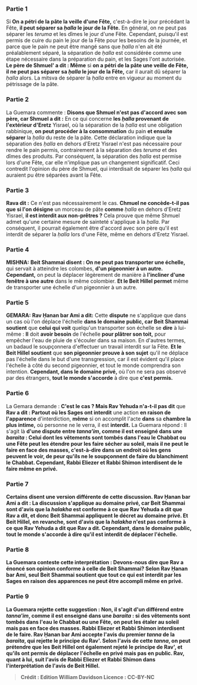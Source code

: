 
### Partie 1
Si <b>On a pétri de la pâte la veille d'une Fête,</b> c'est-à-dire le jour précédant la Fête, <b>il peut séparer sa <i>ḥalla</i> le jour de la Fête.</b> En général, on ne peut pas séparer les <i>teruma</i> et les dîmes le jour d'une Fête. Cependant, puisqu'il est permis de cuire du pain le jour de la Fête pour les besoins de la journée, et parce que le pain ne peut être mangé sans que <i>ḥalla</i> n'en ait été préalablement séparé, la séparation de <i>ḥalla</i> est considérée comme une étape nécessaire dans la préparation du pain, et les Sages l'ont autorisée. <b>Le père de Shmuel' a dit : Même</b> si <b>on a pétri de la pâte une veille de Fête, il ne peut pas séparer sa <i>ḥalla</i> le jour de la Fête,</b> car il aurait dû séparer la <i>ḥalla</i> alors. La mitsva de séparer la <i>ḥalla</i> entre en vigueur au moment du pétrissage de la pâte.

### Partie 2
La Guemara commente : <b>Disons que Shmuel n'est pas d'accord avec son père, car Shmuel a dit :</b> En ce qui concerne <b>les <i>ḥalla</i> provenant de l'extérieur d'Eretz</b> Yisrael, où la séparation de la <i>ḥalla</i> est une obligation rabbinique, <b>on peut procéder à la consommation</b> du pain <b>et ensuite séparer</b> la <i>ḥalla</i> du reste de la pâte. Cette déclaration indique que la séparation des <i>ḥalla</i> en dehors d'Eretz Yisrael n'est pas nécessaire pour rendre le pain permis, contrairement à la séparation des <i>teruma</i> et des dîmes des produits. Par conséquent, la séparation des <i>ḥalla</i> est permise lors d'une Fête, car elle n'implique pas un changement significatif. Ceci contredit l'opinion du père de Shmuel, qui interdisait de séparer les <i>ḥalla</i> qui auraient pu être séparées avant la Fête.

### Partie 3
<b>Rava dit :</b> Ce n'est pas nécessairement le cas. <b>Chmuel ne concède-t-il pas que si l'on désigne</b> un morceau de pâte <b>comme</b> <i>ḥalla</i> en dehors d'Eretz Yisrael, <b>il est interdit aux non-prêtres ?</b> Cela prouve que même Shmuel admet qu'une certaine mesure de sainteté s'applique à la <i>ḥalla</i>. Par conséquent, il pourrait également être d'accord avec son père qu'il est interdit de séparer la <i>ḥalla</i> lors d'une Fête, même en dehors d'Eretz Yisrael.

### Partie 4
<strong>MISHNA:</strong> <b>Beit Shammai disent : On ne peut pas transporter une échelle,</b> qui servait à atteindre les colombes, <b>d'un pigeonnier à un autre. Cependant,</b> on peut la déplacer légèrement de manière à <b>l'incliner d'une fenêtre à une autre</b> dans le même colombier. <b>Et le Beit Hillel permet</b> même de transporter une échelle d'un pigeonnier à un autre.

### Partie 5
<strong>GEMARA:</strong> <b>Rav Ḥanan bar Ami a dit:</b> Cette <b>dispute</b> ne s'applique que dans un cas où l'on déplace l'échelle <b>dans le domaine public, car Beit Shammai soutient</b> que <b>celui qui voit</b> quelqu'un transporter son échelle se <b>dire</b> à lui-même : <b>Il</b> doit <b>avoir besoin</b> de l'échelle <b>pour plâtrer son toit,</b> pour empêcher l'eau de pluie de s'écouler dans sa maison. En d'autres termes, un badaud le soupçonnera d'effectuer un travail interdit sur la Fête. <b>Et le Beit Hillel soutient</b> que <b>son pigeonnier prouve à son sujet</b> qu'il ne déplace pas l'échelle dans le but d'une transgression, car il est évident qu'il place l'échelle à côté du second pigeonnier, et tout le monde comprendra son intention. <b>Cependant, dans le domaine privé,</b> où l'on ne sera pas observé par des étrangers, <b>tout le monde s'accorde</b> à dire que <b>c'est permis.</b>

### Partie 6
La Gemara demande : <b>C'est le cas ? Mais Rav Yehuda n'a-t-il pas dit</b> que <b>Rav a dit : Partout où les Sages ont interdit</b> une action <b>en raison de l'apparence</b> d'interdiction, <b>même</b> si on accomplit l'acte <b>dans</b> sa <b>chambre la plus intime,</b> où personne ne le verra, il est <b>interdit.</b> La Guemara répond : Il s'agit là <b>d'une dispute entre <b><i>tanna'im</i>, comme il est enseigné</b> dans une <i>baraita</i> : Celui dont les vêtements sont tombés dans l'eau le Chabbat ou une Fête <b>peut les étendre</b> pour les faire sécher <b>au soleil, mais il ne peut</b> le faire <b>en face des masses,</b> c'est-à-dire dans un endroit où les gens peuvent le voir, de peur qu'ils ne le soupçonnent de faire du blanchiment le Chabbat. Cependant, <b>Rabbi Eliezer et Rabbi Shimon interdisent</b> de le faire même en privé.

### Partie 7
<b>Certains disent</b> une version différente de cette discussion. <b>Rav Ḥanan bar Ami a dit :</b> La <b>discussion</b> s'applique <b>au domaine privé, car Beit Shammai sont d'avis</b> que la <i>halakha</i> est conforme à ce que <b>Rav Yehuda</b> a dit que <b>Rav a dit,</b> et donc Beit Shammai appliquent le décret au domaine privé. <b>Et Beit Hillel,</b> en revanche, <b>sont d'avis</b> que la <i>halakha</i> n'est <b>pas</b> conforme à ce que <b>Rav Yehuda</b> a dit que <b>Rav a dit. Cependant, dans le domaine public, tout le monde s'accorde</b> à dire qu'il est <b>interdit</b> de déplacer l'échelle.

### Partie 8
La Guemara conteste cette interprétation : <b>Devons-nous dire</b> que Rav <b>a énoncé</b> son opinion <b>conforme</b> à celle de <b>Beit Shammai?</b> Selon Rav Ḥanan bar Ami, seul Beit Shammai soutient que tout ce qui est interdit par les Sages en raison des apparences ne peut être accompli même en privé.

### Partie 9
La Guemara rejette cette suggestion : Non, <b>il s'agit</b> d'un différend entre <b><i>tanna'im</i>, comme il est enseigné</b> dans une <i>baraita</i> : si des vêtements sont tombés dans l'eau le Chabbat ou une Fête, <b>on peut les étaler au soleil mais pas en face des masses. Rabbi Eliezer et Rabbi Shimon interdisent</b> de le faire. Rav Ḥanan bar Ami accepte l'avis du premier <i>tanna</i> de la <i>baraita</i>, qui rejette le principe du Rav'. Selon l'avis de cette <i>tanna</i>, on peut prétendre que les Beit Hillel ont également rejeté le principe de Rav', et qu'ils ont permis de déplacer l'échelle en privé mais pas en public. Rav, quant à lui, suit l'avis de Rabbi Eliezer et Rabbi Shimon dans l'interprétation de l'avis de Beit Hillel.

>Crédit : Edition William Davidson
>Licence : CC-BY-NC
